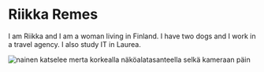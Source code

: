 <!DOCTYPE html>
<html>
<head>
  <title>My First HTML Page</title>
</head>
<body>
  <h1>Riikka Remes</h1>
  <p>I am Riikka and I am a woman living in Finland. I have two dogs and I work in a travel agency. I also study IT in Laurea.</p>
  <img src="C:\Users\riikk\OneDrive\Kuvat\Mallorca 2017\IMG_0978.jpg" alt="nainen katselee merta korkealla näköalatasanteella selkä kameraan päin">
</body>
</html>

